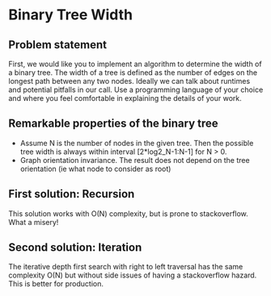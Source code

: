 # Binary Tree Width
## Problem statement
First, we would like you to implement an algorithm to determine the width of a binary tree. The width of a tree is defined as the number of edges on the longest path between any two nodes. Ideally we can talk about runtimes and potential pitfalls in our call. Use a programming language of your choice and where you feel comfortable in explaining the details of your work.
## Remarkable properties of the binary tree
- Assume N is the number of nodes in the given tree. Then the possible tree width is always within interval [2*log2_N-1:N-1] for N > 0.
- Graph orientation invariance. The result does not depend on the tree orientation (ie what node to consider as root) 
## First solution: Recursion
This solution works with O(N) complexity, but is prone to stackoverflow. What a misery!
## Second solution: Iteration
The iterative depth first search with right to left traversal has the same complexity O(N) but without side issues of having a stackoverflow hazard. This is better for production.
